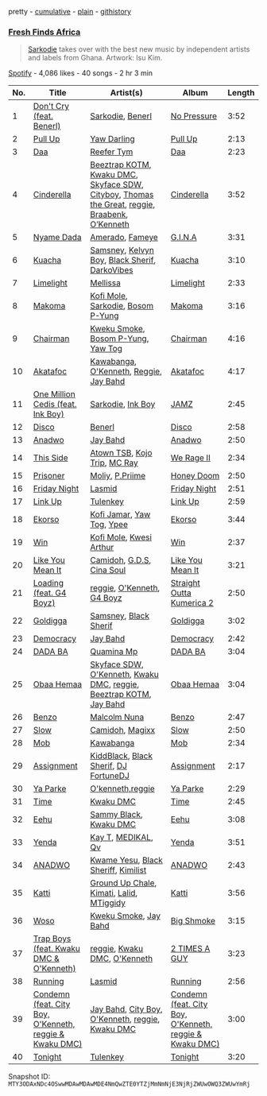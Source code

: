 pretty - [cumulative](/playlists/cumulative/37i9dQZF1DX5C8ObEZ48JQ.md) - [plain](/playlists/plain/37i9dQZF1DX5C8ObEZ48JQ) - [githistory](https://github.githistory.xyz/mackorone/spotify-playlist-archive/blob/main/playlists/plain/37i9dQZF1DX5C8ObEZ48JQ)

### [Fresh Finds Africa ](https://open.spotify.com/playlist/37i9dQZF1DX5C8ObEZ48JQ)

> <a href="https://open.spotify.com/artist/01DTVE3KmoPogPZaOvMqO8?si=HrYwM7ehQHSWoTJRp8Ig\_Q"> Sarkodie</a> takes over with the best new music by independent artists and labels from Ghana\. Artwork: Isu Kim.

[Spotify](https://open.spotify.com/user/spotify) - 4,086 likes - 40 songs - 2 hr 3 min

| No. | Title | Artist(s) | Album | Length |
|---|---|---|---|---|
| 1 | [Don't Cry \(feat\. Benerl\)](https://open.spotify.com/track/4gSNoczwZgkB0Wz6xxjaoT) | [Sarkodie](https://open.spotify.com/artist/01DTVE3KmoPogPZaOvMqO8), [Benerl](https://open.spotify.com/artist/6FpN7gwehZgxVAgVHUMh1L) | [No Pressure](https://open.spotify.com/album/3yg34MqlH23DzPdIGFNwQU) | 3:52 |
| 2 | [Pull Up](https://open.spotify.com/track/2wK5qJVUTOkWzjfeTnQI2d) | [Yaw Darling](https://open.spotify.com/artist/5Evs57zwRolR6QHb2qeYwv) | [Pull Up](https://open.spotify.com/album/5fnMktzHv3fIEM5iGNt4w5) | 2:13 |
| 3 | [Daa](https://open.spotify.com/track/25IdSCLkFGfS7klS0UFgeS) | [Reefer Tym](https://open.spotify.com/artist/3HmAVmxYJSA0yC4fMhYE27) | [Daa](https://open.spotify.com/album/3v41q8MCVJG8CSUummcUJl) | 2:23 |
| 4 | [Cinderella](https://open.spotify.com/track/3S8DdOVdItdxl8wiSJbxqG) | [Beeztrap KOTM](https://open.spotify.com/artist/39IXXExWT64CmkWwkO2ANn), [Kwaku DMC](https://open.spotify.com/artist/4gP93834jVbocef9R42gQz), [Skyface SDW](https://open.spotify.com/artist/4R4KEZSjfEuuLyyqTiTVtG), [Cityboy](https://open.spotify.com/artist/7nvcEfeWUdqDgE0SDvaULw), [Thomas the Great](https://open.spotify.com/artist/4DaWXLEMSsQWHrkshW0IDc), [reggie](https://open.spotify.com/artist/08gM7TMuG3DTBmWUuH0w8T), [Braabenk](https://open.spotify.com/artist/0TUUFSxsiNUDliSybMOI7I), [O’Kenneth](https://open.spotify.com/artist/2IlZ9ELZSszoF3eDvj0uKe) | [Cinderella](https://open.spotify.com/album/1XUuE6jXikxH60jgtQPLt1) | 3:52 |
| 5 | [Nyame Dada](https://open.spotify.com/track/4HOrMBVlAulDKDAVzBf3NE) | [Amerado](https://open.spotify.com/artist/4vNCRfPa5uflWbtrBxEZew), [Fameye](https://open.spotify.com/artist/3qzyWumjTf8agsBgNTkx7L) | [G.I.N.A](https://open.spotify.com/album/5FP1OJulMa7Y7siPhErW2F) | 3:31 |
| 6 | [Kuacha](https://open.spotify.com/track/2gQ4Z9XBBzDDi1EqhOj0K7) | [Samsney](https://open.spotify.com/artist/1RaVe8wzZ1DnL6fcAf1x2g), [Kelvyn Boy](https://open.spotify.com/artist/5Oq2X3BjCbFKPex2GVSDpy), [Black Sherif](https://open.spotify.com/artist/2LiqbH7OhqP0yuaG8VL1wJ), [DarkoVibes](https://open.spotify.com/artist/5a3kizlLAxR0P6qZEti8T8) | [Kuacha](https://open.spotify.com/album/3ZCBdU2KFy6VmvqAiS3bln) | 3:10 |
| 7 | [Limelight](https://open.spotify.com/track/1coh5F8Opz4oIhqySQiBNp) | [Mellissa](https://open.spotify.com/artist/30OlnKlh10yCfIuAWBmBkW) | [Limelight](https://open.spotify.com/album/6IS9UXwvg9ewzcAXz1CUNR) | 2:33 |
| 8 | [Makoma](https://open.spotify.com/track/4Tmh5bkwWsz0oJpkSaOOm8) | [Kofi Mole](https://open.spotify.com/artist/7zB3I7PBh39rcwg2haB5Ac), [Sarkodie](https://open.spotify.com/artist/01DTVE3KmoPogPZaOvMqO8), [Bosom P\-Yung](https://open.spotify.com/artist/394xOVuImKoT7jJtWkWNyQ) | [Makoma](https://open.spotify.com/album/5g6ob8kQyPRGIr0g9UQRlm) | 3:16 |
| 9 | [Chairman](https://open.spotify.com/track/5EZi91trcrpvQz7gxQPZDa) | [Kweku Smoke](https://open.spotify.com/artist/7AP5AMBQvTzTBB7IUSVLzO), [Bosom P\-Yung](https://open.spotify.com/artist/394xOVuImKoT7jJtWkWNyQ), [Yaw Tog](https://open.spotify.com/artist/2Dqt6WjEca8WcZuGiUcYDd) | [Chairman](https://open.spotify.com/album/67YZLZOXK1iLlCoGCy0naz) | 4:16 |
| 10 | [Akatafoc](https://open.spotify.com/track/7jx82wdGMpdikLtSajhMb3) | [Kawabanga](https://open.spotify.com/artist/5VcDYvRgsmMRpklUZarFEh), [O'Kenneth](https://open.spotify.com/artist/3EyOT8FSuINDoWYHfm8TIM), [Reggie](https://open.spotify.com/artist/0VuX86IpWGJBEv1PUCRgNP), [Jay Bahd](https://open.spotify.com/artist/0Q7yvULFrthrEzwtn5hRcw) | [Akatafoc](https://open.spotify.com/album/41IfG6m1JTCyYcuMswd6Gi) | 4:17 |
| 11 | [One Million Cedis \(feat\. Ink Boy\)](https://open.spotify.com/track/4eMTkiQRtQKzFgvE5tD4gN) | [Sarkodie](https://open.spotify.com/artist/01DTVE3KmoPogPZaOvMqO8), [Ink Boy](https://open.spotify.com/artist/5h08861M7tKrIOmO3aZnCt) | [JAMZ](https://open.spotify.com/album/4N96XJi7wu1B0ACzCgPLLc) | 2:45 |
| 12 | [Disco](https://open.spotify.com/track/3p3L7fxiGOLIpNyLtxFAjr) | [Benerl](https://open.spotify.com/artist/6FpN7gwehZgxVAgVHUMh1L) | [Disco](https://open.spotify.com/album/2H02qI1gORkKWeKAqYVWoN) | 2:58 |
| 13 | [Anadwo](https://open.spotify.com/track/28kK6tGNpEVpBYiyu6dot1) | [Jay Bahd](https://open.spotify.com/artist/0Q7yvULFrthrEzwtn5hRcw) | [Anadwo](https://open.spotify.com/album/5NTCRsZ3s9YSUPi9QiGRuh) | 2:50 |
| 14 | [This Side](https://open.spotify.com/track/6dy0xs5wMj4Ue2B5zmkBiZ) | [Atown TSB](https://open.spotify.com/artist/2KjuDHvwtkFAceVq4qn4bT), [Kojo Trip](https://open.spotify.com/artist/30YL6ZmUsHXN07Z6Y9SrHT), [MC Ray](https://open.spotify.com/artist/4jNrl8NlxndCUELlTFuw9R) | [We Rage II](https://open.spotify.com/album/4egdFKmsT1VQjkVlWQsiK6) | 2:34 |
| 15 | [Prisoner](https://open.spotify.com/track/637zt19BccA8sBpb4taT7Y) | [Moliy](https://open.spotify.com/artist/2hVWBpjLW4Q7fboYz2pVYK), [P.Priime](https://open.spotify.com/artist/5wqjeyQhV9mvu43Bv4wiLy) | [Honey Doom](https://open.spotify.com/album/3TvKmSxLeUCvQpNRgnVgN3) | 2:50 |
| 16 | [Friday Night](https://open.spotify.com/track/4lFOrIFSya1i1cBHMUFve8) | [Lasmid](https://open.spotify.com/artist/3WDXKsCKcxJhvrvpdg5IGI) | [Friday Night](https://open.spotify.com/album/1ZWld3Y1lv9rvkEivSpXMO) | 2:51 |
| 17 | [Link Up](https://open.spotify.com/track/1dNo79JQiIwwswV1K7IKMB) | [Tulenkey](https://open.spotify.com/artist/2jVltxUvvzAX2lZKN95HBT) | [Link Up](https://open.spotify.com/album/0zREB1BFDg3UFBG4aH8nR0) | 2:59 |
| 18 | [Ekorso](https://open.spotify.com/track/04qEuAt4TR3p2KQlJecNsu) | [Kofi Jamar](https://open.spotify.com/artist/79KG6wqJDA2rLXbAwmtNgK), [Yaw Tog](https://open.spotify.com/artist/2Dqt6WjEca8WcZuGiUcYDd), [Ypee](https://open.spotify.com/artist/73vIVPEHNYnSjvxwN5AX6P) | [Ekorso](https://open.spotify.com/album/52WRXL8Z5JeODCqBU39Ork) | 3:44 |
| 19 | [Win](https://open.spotify.com/track/3Zcdo6A7uBR6FVecNON4SB) | [Kofi Mole](https://open.spotify.com/artist/7zB3I7PBh39rcwg2haB5Ac), [Kwesi Arthur](https://open.spotify.com/artist/52iM1kP5BpnLypZ0VtrpyY) | [Win](https://open.spotify.com/album/6ovQUMpjUj1ZzLaCU2PVLB) | 2:37 |
| 20 | [Like You Mean It](https://open.spotify.com/track/5Yq0iY1CtoLbPl3HCfHyJS) | [Camidoh](https://open.spotify.com/artist/6Z9Xe5mjocmPOhz2TLNrAi), [G.D.S](https://open.spotify.com/artist/1JJxXFiM6xyoaJecfqdgfx), [Cina Soul](https://open.spotify.com/artist/16REP6XG1GtI5DBCrUF8fO) | [Like You Mean It](https://open.spotify.com/album/1t1YDxB2wLmb1KgAUFRKam) | 3:21 |
| 21 | [Loading \(feat\. G4 Boyz\)](https://open.spotify.com/track/01H9580c4xklw3ivaeCPKD) | [reggie](https://open.spotify.com/artist/08gM7TMuG3DTBmWUuH0w8T), [O'Kenneth](https://open.spotify.com/artist/3EyOT8FSuINDoWYHfm8TIM), [G4 Boyz](https://open.spotify.com/artist/4ZtqSJYEh407LR6NM5hNcS) | [Straight Outta Kumerica 2](https://open.spotify.com/album/6C628yJ57EmOF3m06i0dQv) | 2:50 |
| 22 | [Goldigga](https://open.spotify.com/track/3pPxul1nGW600lvqFdBcLg) | [Samsney](https://open.spotify.com/artist/1RaVe8wzZ1DnL6fcAf1x2g), [Black Sherif](https://open.spotify.com/artist/1GjyutvlWkLC5woI2mDrgE) | [Goldigga](https://open.spotify.com/album/4MUkSTaa9xxyeXdAB6geiO) | 3:02 |
| 23 | [Democracy](https://open.spotify.com/track/4WigyPMkhWnHNiQ6XKEliJ) | [Jay Bahd](https://open.spotify.com/artist/0Q7yvULFrthrEzwtn5hRcw) | [Democracy](https://open.spotify.com/album/732tN6BGjOC3z82e9qCxXA) | 2:42 |
| 24 | [DADA BA](https://open.spotify.com/track/5lgGv9Y0i3PKtQFeHpXYXb) | [Quamina Mp](https://open.spotify.com/artist/7lv12RUXorFKjX5hKtNwUw) | [DADA BA](https://open.spotify.com/album/5EFW38XyXglIjFsqOcFeby) | 3:04 |
| 25 | [Obaa Hemaa](https://open.spotify.com/track/5ngy0dLyezwaO15C51TrMB) | [Skyface SDW](https://open.spotify.com/artist/4R4KEZSjfEuuLyyqTiTVtG), [O'Kenneth](https://open.spotify.com/artist/3EyOT8FSuINDoWYHfm8TIM), [Kwaku DMC](https://open.spotify.com/artist/4gP93834jVbocef9R42gQz), [reggie](https://open.spotify.com/artist/08gM7TMuG3DTBmWUuH0w8T), [Beeztrap KOTM](https://open.spotify.com/artist/39IXXExWT64CmkWwkO2ANn), [Jay Bahd](https://open.spotify.com/artist/0Q7yvULFrthrEzwtn5hRcw) | [Obaa Hemaa](https://open.spotify.com/album/0FhtqISRyEGe6YVxjySqN9) | 3:04 |
| 26 | [Benzo](https://open.spotify.com/track/3hPcNThRzQXeAKEAENbigw) | [Malcolm Nuna](https://open.spotify.com/artist/5MMirduKxjz3OQSLiQfBcT) | [Benzo](https://open.spotify.com/album/0Aci22BAMAs616RwXIVSk1) | 2:47 |
| 27 | [Slow](https://open.spotify.com/track/5e5Be8E42zERy5Y3k65wyo) | [Camidoh](https://open.spotify.com/artist/6Z9Xe5mjocmPOhz2TLNrAi), [Magixx](https://open.spotify.com/artist/0rskhjcLm5BxjwZDRs4142) | [Slow](https://open.spotify.com/album/0GNeksC7xMQxGc9z4Y6rpL) | 2:50 |
| 28 | [Mob](https://open.spotify.com/track/4iQx6EJNrTrRcq1pSBUvtB) | [Kawabanga](https://open.spotify.com/artist/5VcDYvRgsmMRpklUZarFEh) | [Mob](https://open.spotify.com/album/7H3XZM8qL4u3P0SaHlzzeL) | 2:34 |
| 29 | [Assignment](https://open.spotify.com/track/1Crv7EI1sdcy07OlvvoA2Y) | [KiddBlack](https://open.spotify.com/artist/3vQvbO6Fd24F5StyZp1UMH), [Black Sherif](https://open.spotify.com/artist/2LiqbH7OhqP0yuaG8VL1wJ), [DJ FortuneDJ](https://open.spotify.com/artist/3H1ujqsrtJXeYDoJ2Ar9I9) | [Assignment](https://open.spotify.com/album/2CnjO9KA45Cu5OTtshEr0D) | 2:17 |
| 30 | [Ya Parke](https://open.spotify.com/track/6UOKAYJm1LHucG2QqV4P1l) | [O'kenneth,reggie](https://open.spotify.com/artist/132awLu7WliKxvElyC2Qgu) | [Ya Parke](https://open.spotify.com/album/08kDRtSG6LNWc0qRmmrW6k) | 2:29 |
| 31 | [Time](https://open.spotify.com/track/5KwDovDFkhSaBuRlcVke0x) | [Kwaku DMC](https://open.spotify.com/artist/4gP93834jVbocef9R42gQz) | [Time](https://open.spotify.com/album/5cJW97FT5Uo34WKxkkuOJk) | 2:45 |
| 32 | [Eehu](https://open.spotify.com/track/2Nx1CuCfl2snZtHq9sREn8) | [Sammy Black](https://open.spotify.com/artist/7aQea8Ein0nhNWLm8oa5d5), [Kwaku DMC](https://open.spotify.com/artist/4gP93834jVbocef9R42gQz) | [Eehu](https://open.spotify.com/album/0dpHILIFMtDm9VUP8rY4OF) | 3:08 |
| 33 | [Yenda](https://open.spotify.com/track/1abFIyT0fh4LV15Wsa9mFo) | [Kay T](https://open.spotify.com/artist/65KHsymx2SxbuY1uaFZ2Rr), [MEDIKAL](https://open.spotify.com/artist/1HCBjtUbCVE4NasMBXZwuE), [Qv](https://open.spotify.com/artist/4RCEQmuBR1ZdMNJjZrNMl8) | [Yenda](https://open.spotify.com/album/1baZLRUcO2HmEXWrxoG5Mp) | 3:51 |
| 34 | [ANADWO](https://open.spotify.com/track/0yJwoXiQgvWGRI0zC4fBkc) | [Kwame Yesu](https://open.spotify.com/artist/2Wj6QDzfwiv0Px83nDFTRf), [Black Sheriff](https://open.spotify.com/artist/1zNmTgU8HEjyvdD1UDpOi9), [Kimilist](https://open.spotify.com/artist/2o0JWJBhIb9uopM3YEecpP) | [ANADWO](https://open.spotify.com/album/1zBWBi9V1zJ1wU6yKCMC8b) | 2:43 |
| 35 | [Katti](https://open.spotify.com/track/5FQdjNZ6c0RBWiXmX41Xm6) | [Ground Up Chale](https://open.spotify.com/artist/3MqB8M7OlepCeWjgl5Elyh), [Kimati](https://open.spotify.com/artist/0C7w64wIrv459eGHwq6hPn), [Lalid](https://open.spotify.com/artist/18eUnEkhFO7mnMNDURU1UV), [MTiggidy](https://open.spotify.com/artist/6JVi1GKghI6HJLpQqPAbCx) | [Katti](https://open.spotify.com/album/7HhPXc9RLGpgPTqDax9pHU) | 3:56 |
| 36 | [Woso](https://open.spotify.com/track/5izUjd5TFZ39Lo32UGCnj1) | [Kweku Smoke](https://open.spotify.com/artist/7AP5AMBQvTzTBB7IUSVLzO), [Jay Bahd](https://open.spotify.com/artist/0Q7yvULFrthrEzwtn5hRcw) | [Big Shmoke](https://open.spotify.com/album/7sfdSjgyxLBounrxpRsbgo) | 3:15 |
| 37 | [Trap Boys \(feat\. Kwaku DMC & O'Kenneth\)](https://open.spotify.com/track/3Ff7ssv7WEWPRqolYMJMJh) | [reggie](https://open.spotify.com/artist/08gM7TMuG3DTBmWUuH0w8T), [Kwaku DMC](https://open.spotify.com/artist/4gP93834jVbocef9R42gQz), [O'Kenneth](https://open.spotify.com/artist/3EyOT8FSuINDoWYHfm8TIM) | [2 TIMES A GUY](https://open.spotify.com/album/5rpbWF8MqB3At9rdJN9ZUs) | 3:23 |
| 38 | [Running](https://open.spotify.com/track/1uf7mMivE88BQOU37b2DVR) | [Lasmid](https://open.spotify.com/artist/3WDXKsCKcxJhvrvpdg5IGI) | [Running](https://open.spotify.com/album/158FCU86rJzFqPJQnwVpEd) | 2:56 |
| 39 | [Condemn \(feat\. City Boy, O'Kenneth, reggie & Kwaku DMC\)](https://open.spotify.com/track/5aFLIpPbYSIQWCxyDvBjqP) | [Jay Bahd](https://open.spotify.com/artist/0Q7yvULFrthrEzwtn5hRcw), [City Boy](https://open.spotify.com/artist/2ppps0iwSdww4cfepGnscr), [O'Kenneth](https://open.spotify.com/artist/3EyOT8FSuINDoWYHfm8TIM), [reggie](https://open.spotify.com/artist/08gM7TMuG3DTBmWUuH0w8T), [Kwaku DMC](https://open.spotify.com/artist/4gP93834jVbocef9R42gQz) | [Condemn \(feat\. City Boy, O'Kenneth, reggie & Kwaku DMC\)](https://open.spotify.com/album/6Xxe0hBs5HEpSpSMvkR91d) | 3:00 |
| 40 | [Tonight](https://open.spotify.com/track/3bjsY0nIoCOOrSYv5vqsgD) | [Tulenkey](https://open.spotify.com/artist/2jVltxUvvzAX2lZKN95HBT) | [Tonight](https://open.spotify.com/album/3dSTG0aATuRTB8rbYXiXvQ) | 3:20 |

Snapshot ID: `MTY3ODAxNDc4OSwwMDAwMDAwMDE4NmQwZTE0YTZjMmNmNjE3NjRjZWUwOWQ3ZWUwYmRj`
